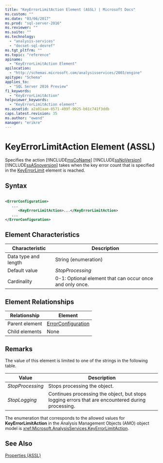 ```yaml
---
title: "KeyErrorLimitAction Element (ASSL) | Microsoft Docs"
ms.custom: ""
ms.date: "03/06/2017"
ms.prod: "sql-server-2016"
ms.reviewer: ""
ms.suite: ""
ms.technology: 
  - "analysis-services"
  - "docset-sql-devref"
ms.tgt_pltfrm: ""
ms.topic: "reference"
apiname: 
  - "KeyErrorLimitAction Element"
apilocation: 
  - "http://schemas.microsoft.com/analysisservices/2003/engine"
apitype: "Schema"
applies_to: 
  - "SQL Server 2016 Preview"
f1_keywords: 
  - "KeyErrorLimitAction"
helpviewer_keywords: 
  - "KeyErrorLimitAction element"
ms.assetid: a2a01aae-0571-499f-9025-b61c741f3ddb
caps.latest.revision: 35
ms.author: "owend"
manager: "erikre"
---
```

# KeyErrorLimitAction Element (ASSL)
  Specifies the action [!INCLUDE[msCoName](../../../a9notintoc/includes/msconame-md.md)] [!INCLUDE[ssNoVersion](../../../a9notintoc/includes/ssnoversion-md.md)] [!INCLUDE[ssASnoversion](../../../a9notintoc/includes/ssasnoversion-md.md)] takes when the key error count that is specified in the [KeyErrorLimit](../../../analysis-services/scripting/properties/keyerrorlimit-element-assl.md) element is reached.  
  
## Syntax  
  
```xml  
  
<ErrorConfiguration>  
   ...  
      <KeyErrorLimitAction>...</KeyErrorLimitAction>  
   ...  
</ErrorConfiguration>  
```  
  
## Element Characteristics  
  
|Characteristic|Description|  
|--------------------|-----------------|  
|Data type and length|String (enumeration)|  
|Default value|*StopProcessing*|  
|Cardinality|0-1: Optional element that can occur once and only once.|  
  
## Element Relationships  
  
|Relationship|Element|  
|------------------|-------------|  
|Parent element|[ErrorConfiguration](../../../analysis-services/scripting/objects/errorconfiguration-element-assl.md)|  
|Child elements|None|  
  
## Remarks  
 The value of this element is limited to one of the strings in the following table.  
  
|Value|Description|  
|-----------|-----------------|  
|*StopProcessing*|Stops processing the object.|  
|*StopLogging*|Continues processing the object, but stops logging errors that are encountered during processing.|  
  
 The enumeration that corresponds to the allowed values for **KeyErrorLimitAction** in the Analysis Management Objects (AMO) object model is <xref:Microsoft.AnalysisServices.KeyErrorLimitAction>.  
  
## See Also  
 [Properties &#40;ASSL&#41;](../../../analysis-services/scripting/properties/properties-assl.md)  
  
  